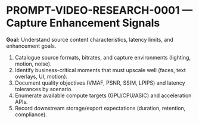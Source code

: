 # PROMPT-VIDEO-RESEARCH-0001 — Capture Enhancement Signals

**Goal:** Understand source content characteristics, latency limits, and enhancement goals.

1. Catalogue source formats, bitrates, and capture environments (lighting, motion, noise).
2. Identify business-critical moments that must upscale well (faces, text overlays, UI, motion).
3. Document quality objectives (VMAF, PSNR, SSIM, LPIPS) and latency tolerances by scenario.
4. Enumerate available compute targets (GPU/CPU/ASIC) and acceleration APIs.
5. Record downstream storage/export expectations (duration, retention, compliance).
